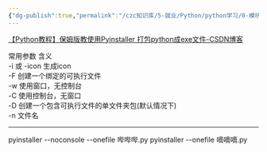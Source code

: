 ```yaml
---
{"dg-publish":true,"permalink":"/czc知识库/5-就业/Python/python学习/0-模块/python模块：pyinstaller 编译 打包python成exe文件/","dgPassFrontmatter":true,"created":"2024-12-07T08:39:46.929+08:00","updated":"2024-12-08T12:19:23.704+08:00"}
---
```



[【Python教程】保姆版教使用Pyinstaller 打包python成exe文件-CSDN博客](https://blog.csdn.net/flyskymood/article/details/123668136)

常用参数 含义  
-i 或 -icon 生成icon  
-F 创建一个绑定的可执行文件  
-w 使用窗口，无控制台  
-C 使用控制台，无窗口  
-D 创建一个包含可执行文件的单文件夹包(默认情况下)  
-n 文件名

---

pyinstaller --noconsole --onefile 哔哔哔.py
pyinstaller --onefile 嘀嘀嘀.py
